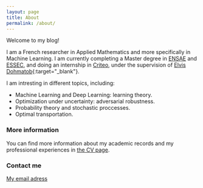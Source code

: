 ```yaml
---
layout: page
title: About
permalink: /about/
---
```


Welcome to my blog!

I am a French researcher in Applied Mathematics and more specifically in Machine Learning. I am currently completing a Master degree in [ENSAE](https://www.ensae.fr "ENSAE homepage") and [ESSEC](http://www.essec.edu/fr/ "ESSEC Homepage"), and doing an internship in [Criteo](https://www.criteo.com "Criteo homepage"), under the supervision of [Elvis Dohmatob](http://dohmatob.github.io "Elvis's personal page"){:target="_blank"}.

I am intresting in different topics, including:

- Machine Learning and Deep Learning: learning theory.
- Optimization under uncertainty: adversarial robustness.
- Probability theory and stochastic proccesses.
- Optimal transportation.

### More information

You can find more information about my academic records and my professional experiences in [the CV page](/cv.md).

### Contact me

[My email adress](mailto:morgane.goibert@gmail.com)